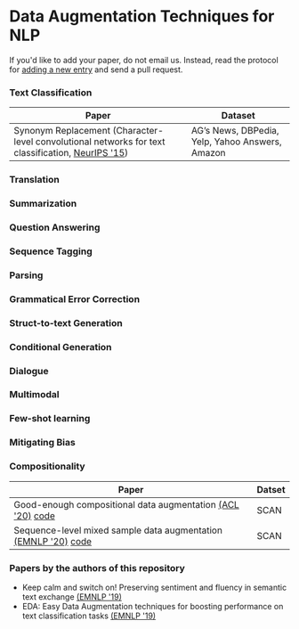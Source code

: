 # Data Augmentation Techniques for NLP 

If you'd like to add your paper, do not email us. Instead, read the protocol for [adding a new entry](https://github.com/styfeng/DataAug4NLP/blob/main/rules.md) and send a pull request.

### Text Classification
| Paper | Dataset | 
| -- | --- |
| Synonym Replacement (Character-level convolutional networks for text classification, [NeurIPS '15](https://papers.nips.cc/paper/2015/file/250cf8b51c773f3f8dc8b4be867a9a02-Paper.pdf)) | AG’s News, DBPedia, Yelp, Yahoo Answers, Amazon | 

### Translation

### Summarization

### Question Answering

### Sequence Tagging

### Parsing

### Grammatical Error Correction

### Struct-to-text Generation

### Conditional Generation

### Dialogue

### Multimodal

### Few-shot learning

### Mitigating Bias

### Compositionality
| Paper | Datset | 
| -- | --- |
| Good-enough compositional data augmentation [(ACL '20)](https://www.aclweb.org/anthology/2020.acl-main.676.pdf) [code](https://github.com/jacobandreas/geca) | SCAN |
| Sequence-level mixed sample data augmentation [(EMNLP '20)](https://www.aclweb.org/anthology/2020.emnlp-main.447) [code](https://github.com/dguo98/seqmix) | SCAN |

### Papers by the authors of this repository

- Keep calm and switch on! Preserving sentiment and fluency in semantic text exchange [(EMNLP '19)](https://www.aclweb.org/anthology/D19-1272/)
- EDA: Easy Data Augmentation techniques for boosting performance on text classification tasks [(EMNLP '19)](http://dx.doi.org/10.18653/v1/D19-1670)
